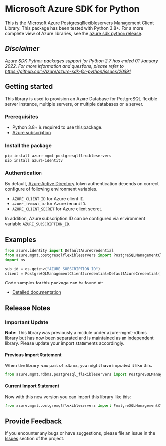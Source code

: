 # Microsoft Azure SDK for Python

This is the Microsoft Azure Postgresqlflexibleservers Management Client Library.
This package has been tested with Python 3.8+.
For a more complete view of Azure libraries, see the [azure sdk python release](https://aka.ms/azsdk/python/all).

## _Disclaimer_

_Azure SDK Python packages support for Python 2.7 has ended 01 January 2022. For more information and questions, please refer to https://github.com/Azure/azure-sdk-for-python/issues/20691_

## Getting started
This library is used to provision an Azure Database for PostgreSQL flexible server instance, multiple servers, or multiple databases on a server.


### Prerequisites

- Python 3.8+ is required to use this package.
- [Azure subscription](https://azure.microsoft.com/free/)

### Install the package
      
```bash
pip install azure-mgmt-postgresqlflexibleservers
pip install azure-identity
```

### Authentication

By default, [Azure Active Directory](https://aka.ms/awps/aad) token authentication depends on correct configure of following environment variables.

- `AZURE_CLIENT_ID` for Azure client ID.
- `AZURE_TENANT_ID` for Azure tenant ID.
- `AZURE_CLIENT_SECRET` for Azure client secret.

In addition, Azure subscription ID can be configured via environment variable `AZURE_SUBSCRIPTION_ID`.

## Examples
```python
from azure.identity import DefaultAzureCredential
from azure.mgmt.postgresqlflexibleservers import PostgreSQLManagementClient
import os

sub_id = os.getenv("AZURE_SUBSCRIPTION_ID")
client = PostgreSQLManagementClient(credential=DefaultAzureCredential(), subscription_id=sub_id)
```
Code samples for this package can be found at:
- [Detailed documentation](https://learn.microsoft.com/azure/postgresql/flexible-server/quickstart-create-server-python-sdk?tabs=PythonSDK)

## Release Notes

### Important Update

**Note:** This library was previously a module under azure-mgmt-rdbms library but has now been separated and is maintained as an independent library. Please update your import statements accordingly.

#### Previous Import Statement
When the library was part of rdbms, you might have imported it like this:
```python
from azure.mgmt.rdbms.postgresql_flexibleservers import PostgreSQLManagementClient
```

#### Current Import Statement
Now with this new version you can import this library like this:
```python
from azure.mgmt.postgresqlflexibleservers import PostgreSQLManagementClient

```

## Provide Feedback

If you encounter any bugs or have suggestions, please file an issue in the
[Issues](https://github.com/Azure/azure-sdk-for-python/issues)
section of the project. 
